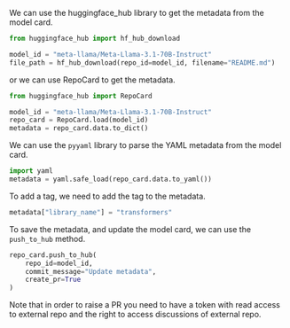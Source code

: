 We can use the huggingface_hub library to get the metadata from the model card.

```python
from huggingface_hub import hf_hub_download

model_id = "meta-llama/Meta-Llama-3.1-70B-Instruct"
file_path = hf_hub_download(repo_id=model_id, filename="README.md")
```

or we can use RepoCard to get the metadata.

```python
from huggingface_hub import RepoCard

model_id = "meta-llama/Meta-Llama-3.1-70B-Instruct"
repo_card = RepoCard.load(model_id)
metadata = repo_card.data.to_dict()
```

We can use the `pyyaml` library to parse the YAML metadata from the model card.

```python
import yaml
metadata = yaml.safe_load(repo_card.data.to_yaml())
```

To add a tag, we need to add the tag to the metadata.

```python
metadata["library_name"] = "transformers"
```

To save the metadata, and update the model card, we can use the `push_to_hub` method.

```python
repo_card.push_to_hub(
    repo_id=model_id,
    commit_message="Update metadata",
    create_pr=True
)
```

Note that in order to raise a PR you need to have a token with read access to external repo and the right to access discussions of external repo.



